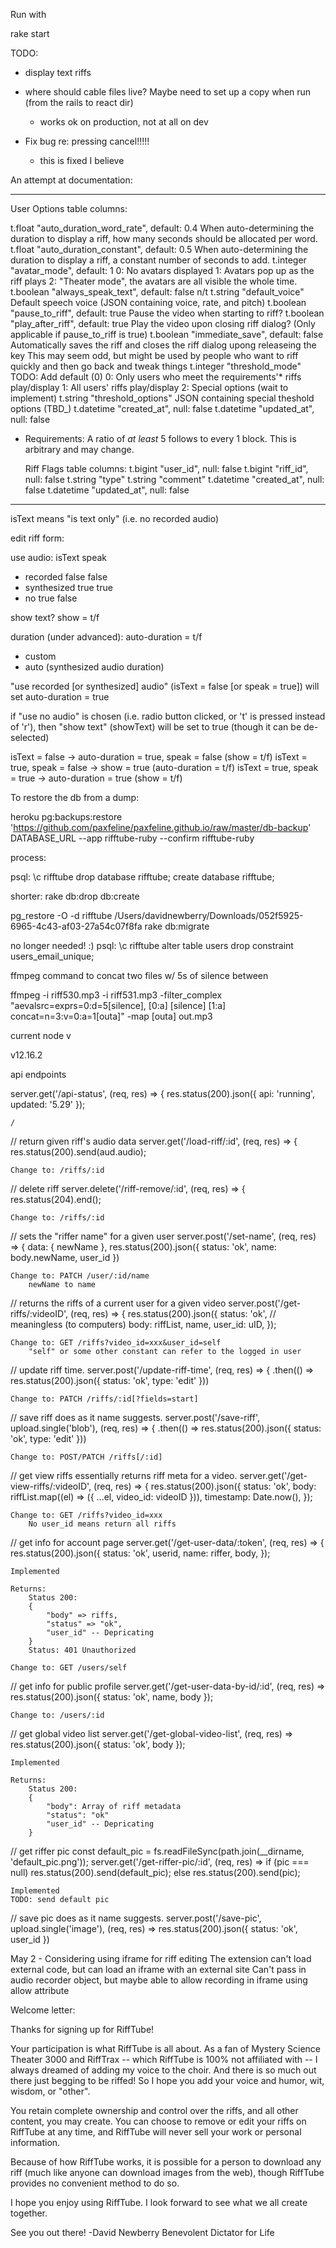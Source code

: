 Run with

rake start






TODO:
- display text riffs

- where should cable files live? Maybe need to set up a copy when run (from the rails to react dir)
    - works ok on production, not at all on dev

- Fix bug re: pressing cancel!!!!!
    - this is fixed I believe





An attempt at documentation:

------

User Options table columns:

t.float "auto_duration_word_rate", default: 0.4
    When auto-determining the duration to display a riff, how many seconds should be allocated per word.
t.float "auto_duration_constant", default: 0.5
    When auto-determining the duration to display a riff, a constant number of seconds to add.
t.integer "avatar_mode", default: 1
    0: No avatars displayed
    1: Avatars pop up as the riff plays
    2: "Theater mode", the avatars are all visible the whole time.
t.boolean "always_speak_text", default: false
    n/t
t.string "default_voice"
    Default speech voice (JSON containing voice, rate, and pitch)
t.boolean "pause_to_riff", default: true
    Pause the video when starting to riff?
t.boolean "play_after_riff", default: true
    Play the video upon closing riff dialog?
    (Only applicable if pause_to_riff is true)
t.boolean "immediate_save", default: false
    Automatically saves the riff and closes the riff dialog upong releaseing the key
    This may seem odd, but might be used by people who want to riff quickly and then go back and tweak things
t.integer "threshold_mode"
    TODO: Add default (0)
    0: Only users who meet the requirements'* riffs play/display
    1: All users' riffs play/display
    2: Special options (wait to implement)
t.string "threshold_options"
    JSON containing special theshold options (TBD_)
t.datetime "created_at", null: false
t.datetime "updated_at", null: false

* Requirements:
    A ratio of *at least* 5 follows to every 1 block.
    This is arbitrary and may change.
    
  Riff Flags table columns:
    t.bigint "user_id", null: false
    t.bigint "riff_id", null: false
    t.string "type"
    t.string "comment"
    t.datetime "created_at", null: false
    t.datetime "updated_at", null: false

------

isText means "is text only" (i.e. no recorded audio)

edit riff form:

use audio:          isText  speak
- recorded          false   false
- synthesized       true    true 
- no                true    false

show text?          show = t/f

duration (under advanced):  auto-duration = t/f
- custom
- auto (synthesized audio duration)

"use recorded [or synthesized] audio" (isText = false [or speak = true]) will set auto-duration = true

if "use no audio" is chosen (i.e. radio button clicked, or 't' is pressed instead of 'r'), then "show text" (showText) will be set to true (though it can be de-selected)

isText = false -> auto-duration = true, speak = false (show = t/f)
isText = true, speak = false -> show = true (auto-duration = t/f)
isText = true, speak = true -> auto-duration = true (show = t/f)




To restore the db from a dump:

heroku pg:backups:restore 'https://github.com/paxfeline/paxfeline.github.io/raw/master/db-backup' DATABASE_URL --app rifftube-ruby --confirm rifftube-ruby


process:

psql:
\c rifftube
drop database rifftube;
create database rifftube;

shorter:
rake db:drop db:create

pg_restore -O -d rifftube /Users/davidnewberry/Downloads/052f5925-6965-4c43-af03-27a54c07f8fa 
rake db:migrate

no longer needed! :)
    psql:
    \c rifftube
    alter table users drop constraint users_email_unique;





ffmpeg command to concat two files w/ 5s of silence between

ffmpeg -i riff530.mp3 -i riff531.mp3 -filter_complex "aevalsrc=exprs=0:d=5[silence], [0:a] [silence] [1:a] concat=n=3:v=0:a=1[outa]" -map [outa] out.mp3



current node v

v12.16.2











api endpoints


server.get('/api-status', (req, res) => {
res.status(200).json({ api: 'running', updated: '5.29' });

    /

// return given riff's audio data
server.get('/load-riff/:id', (req, res) => {
    res.status(200).send(aud.audio);

    Change to: /riffs/:id

// delete riff
server.delete('/riff-remove/:id', (req, res) => {
    res.status(204).end();

    Change to: /riffs/:id

// sets the "riffer name" for a given user
server.post('/set-name', (req, res) => {
      data: { newName },
        res.status(200).json({ status: 'ok', name: body.newName, user_id })

    Change to: PATCH /user/:id/name
        newName to name

// returns the riffs of a current user for a given video
server.post('/get-riffs/:videoID', (req, res) => {
        res.status(200).json({
            status: 'ok', // meaningless (to computers)
            body: riffList,
            name,
            user_id: uID,
        });

    Change to: GET /riffs?video_id=xxx&user_id=self
        "self" or some other constant can refer to the logged in user

// update riff time.
server.post('/update-riff-time', (req, res) => {
    .then(() => res.status(200).json({ status: 'ok', type: 'edit' }))

    Change to: PATCH /riffs/:id[?fields=start]

// save riff does as it name suggests.
server.post('/save-riff', upload.single('blob'), (req, res) => {
        .then(() => res.status(200).json({ status: 'ok', type: 'edit' }))

    Change to: POST/PATCH /riffs[/:id]

// get view riffs essentially returns riff meta for a video.
server.get('/get-view-riffs/:videoID', (req, res) => {
    res.status(200).json({
    status: 'ok',
    body: riffList.map((el) => ({ ...el, video_id: videoID })),
    timestamp: Date.now(),
    });

    Change to: GET /riffs?video_id=xxx
        No user_id means return all riffs

// get info for account page
server.get('/get-user-data/:token', (req, res) => {
    res.status(200).json({
        status: 'ok',
        userid,
        name: riffer,
        body,
    });

    Implemented

    Returns:
        Status 200:
        {
            "body" => riffs,
            "status" => "ok",
            "user_id" -- Depricating
        }
        Status: 401 Unauthorized

    Change to: GET /users/self

// get info for public profile
server.get('/get-user-data-by-id/:id', (req, res) =>
res.status(200).json({
    status: 'ok',
    name,
    body
});

    Change to: /users/:id

// get global video list
server.get('/get-global-video-list', (req, res) =>
res.status(200).json({
    status: 'ok',
    body
});

    Implemented

    Returns:
        Status 200:
        {
            "body": Array of riff metadata
            "status": "ok"
            "user_id" -- Depricating
        }

// get riffer pic
const default_pic = fs.readFileSync(path.join(__dirname, 'default_pic.png'));
server.get('/get-riffer-pic/:id', (req, res) =>
    if (pic === null)
    res.status(200).send(default_pic);
    else
    res.status(200).send(pic);

    Implemented
    TODO: send default pic

// save pic does as it name suggests.
server.post('/save-pic', upload.single('image'), (req, res) =>
        res.status(200).json({ status: 'ok', user_id })





May 2 - Considering using iframe for riff editing
The extension can't load external code, but can load an iframe with an external site
Can't pass in audio recorder object, but maybe able to allow recording in iframe using allow attribute



Welcome letter:

Thanks for signing up for RiffTube!

Your participation is what RiffTube is all about. As a fan of Mystery Science Theater 3000 and RiffTrax -- which RiffTube is 100% not affiliated with -- I always dreamed of adding my voice to the choir.  And there is so much out there just begging to be riffed! So I hope you add your voice and humor, wit, wisdom, or "other".

You retain complete ownership and control over the riffs, and all other content, you may create. You can choose to remove or edit your riffs on RiffTube at any time, and RiffTube will never sell your work or personal information.

Because of how RiffTube works, it is possible for a person to download any riff (much like anyone can download images from the web), though RiffTube provides no convenient method to do so.

I hope you enjoy using RiffTube. I look forward to see what we all create together.

See you out there!
-David Newberry
 Benevolent Dictator for Life


